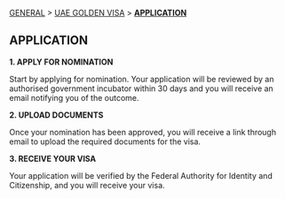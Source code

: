 [GENERAL](GENERAL/README.md) > [UAE GOLDEN VISA](VISA/README.md) > **[APPLICATION](VISA/application.md)**

## APPLICATION <br>

**1. APPLY FOR NOMINATION**

Start by applying for nomination. Your application will be reviewed by an authorised government incubator
within 30 days and you will receive an email notifying you of the outcome.


**2. UPLOAD DOCUMENTS**

Once your nomination has been approved, you will receive a link through email to upload the required
documents for the visa.

**3. RECEIVE YOUR VISA**

Your application will be verified by the Federal Authority for Identity and Citizenship, and you will
receive your visa.
